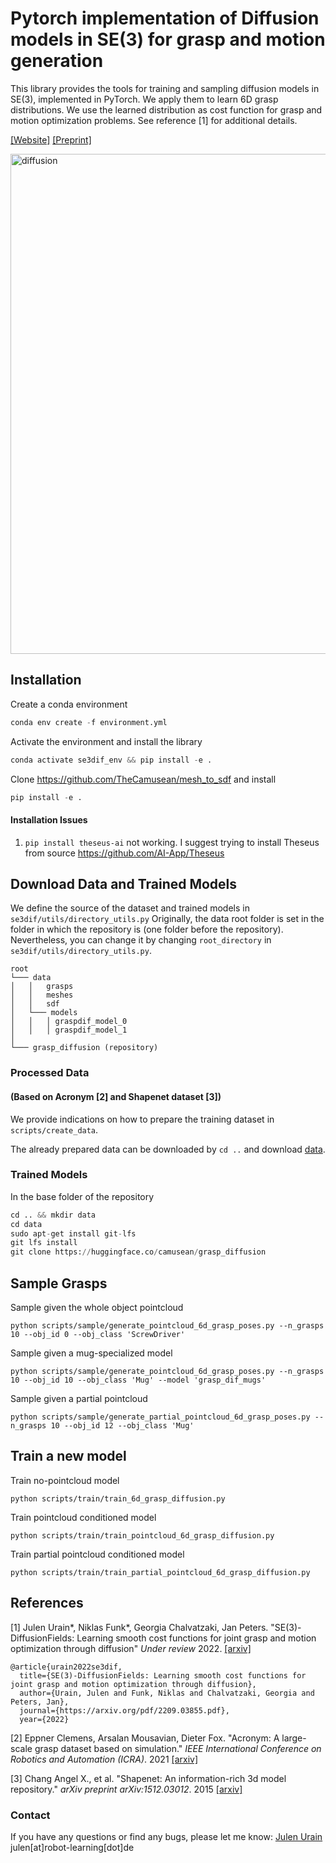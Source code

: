 # Pytorch implementation of Diffusion models in SE(3) for grasp and motion generation

This library provides the tools for training and sampling diffusion models in SE(3),
implemented in PyTorch. 
We apply them to learn 6D grasp distributions. We use the learned distribution as cost function
for grasp and motion optimization problems.
See reference [1] for additional details.

[[Website]](https://sites.google.com/view/se3dif/home)      [[Preprint]](https://arxiv.org/pdf/2209.03855.pdf)

<img src="assets/grasp_dif.gif" alt="diffusion" style="width:800px;"/>

## Installation

Create a conda environment
```python
conda env create -f environment.yml
```
Activate the environment and install the library
```python
conda activate se3dif_env && pip install -e .
```
Clone https://github.com/TheCamusean/mesh_to_sdf and install
```python
pip install -e .
```
#### Installation Issues
1. ```pip install theseus-ai``` not working.
I suggest trying to install Theseus from source https://github.com/AI-App/Theseus


## Download Data and Trained Models

We define the source of the dataset and trained models in ```se3dif/utils/directory_utils.py```
Originally, the data root folder is set in the folder in which the repository is (one folder before the repository). 
Nevertheless, you can change it by changing ```root_directory``` in ```se3dif/utils/directory_utils.py```.

```
root
└─── data
│   │   grasps
│   │   meshes
│   │   sdf
│   └─── models
│   │   │ graspdif_model_0
│   │   │ graspdif_model_1
│ 
└─── grasp_diffusion (repository)
```

### Processed Data
#### (Based on Acronym [2] and Shapenet dataset [3])
We provide indications on how to prepare the training 
dataset in ```scripts/create_data```.


The already prepared data can be downloaded by
```cd ..```
and download [data](https://drive.google.com/drive/folders/1ULWuYZYyFncIBqBhRMNrVOrosGGRITZU?usp=sharing).

### Trained Models

In the base folder of the repository

```python
cd .. && mkdir data
cd data
sudo apt-get install git-lfs
git lfs install
git clone https://huggingface.co/camusean/grasp_diffusion
```

## Sample Grasps

Sample given the whole object pointcloud
```azure
python scripts/sample/generate_pointcloud_6d_grasp_poses.py --n_grasps 10 --obj_id 0 --obj_class 'ScrewDriver'
```

Sample given a mug-specialized model
```azure
python scripts/sample/generate_pointcloud_6d_grasp_poses.py --n_grasps 10 --obj_id 10 --obj_class 'Mug' --model 'grasp_dif_mugs'
```

Sample given a partial pointcloud
```azure
python scripts/sample/generate_partial_pointcloud_6d_grasp_poses.py --n_grasps 10 --obj_id 12 --obj_class 'Mug'
```

## Train a new model

Train no-pointcloud model
```azure
python scripts/train/train_6d_grasp_diffusion.py
```

Train pointcloud conditioned model
```azure
python scripts/train/train_pointcloud_6d_grasp_diffusion.py
```

Train partial pointcloud conditioned model
```azure
python scripts/train/train_partial_pointcloud_6d_grasp_diffusion.py
```

## References

[1] Julen Urain*, Niklas Funk*, Georgia Chalvatzaki, Jan Peters. 
"SE(3)-DiffusionFields: Learning smooth cost functions for joint grasp and motion optimization through diffusion" 
*Under review* 2022.
[[arxiv]](https://arxiv.org/pdf/2209.03855.pdf)

```
@article{urain2022se3dif,
  title={SE(3)-DiffusionFields: Learning smooth cost functions for joint grasp and motion optimization through diffusion},
  author={Urain, Julen and Funk, Niklas and Chalvatzaki, Georgia and Peters, Jan},
  journal={https://arxiv.org/pdf/2209.03855.pdf},
  year={2022}
```

[2] Eppner Clemens, Arsalan Mousavian, Dieter Fox. 
"Acronym: A large-scale grasp dataset based on simulation." 
*IEEE International Conference on Robotics and Automation (ICRA)*. 
2021 [[arxiv]](https://arxiv.org/abs/2011.09584)


[3] Chang Angel X., et al. 
"Shapenet: An information-rich 3d model repository." 
*arXiv preprint arXiv:1512.03012*. 2015 [[arxiv]](https://arxiv.org/abs/1512.03012)

### Contact

If you have any questions or find any bugs, please let me know: [Julen Urain](http://robotgradient.com/) julen[at]robot-learning[dot]de
